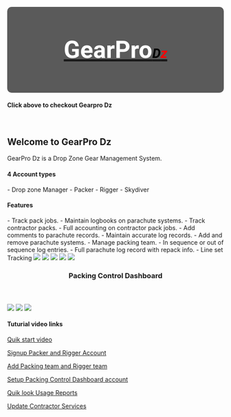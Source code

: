 <style>
@import url('https://fonts.googleapis.com/css?family=Roboto');   

#logo em{
  font-size: 55%;
  color: #000000;
}

#logo h3{
  font-size: 400%;
  line-height: 200px;
  font-weight: bold;
  font-family: "Roboto";
  color: #FFFFFF;
}

#logo span {
  color:red;    
}

logo a {
   text-decoration: none;
}

#logo {
  text-align: center;
  height: 200px;
  background-color: rgb(90,90,90);
  border-radius: 10px;
}

footer {
    text-align:center;
}
</style>
<link rel="icon" href="https://s3.amazonaws.com/jwm-product-images/gearproImages/parachuteImage.ico" type="image/x-icon" />
<div id="logo">
<a href="http://gearprogms.com/login" ><h3>GearPro<em>D<span>z</span></em></h3> </a>
</div>
<h4> Click above to checkout Gearpro Dz</h4>
<br>

## Welcome to GearPro Dz 

GearPro Dz is a Drop Zone Gear Management System. 

<h4>4 Account types </h4>
- Drop zone Manager
- Packer
- Rigger
- Skydiver

<h4> Features </h4>
- Track pack jobs.
- Maintain logbooks on parachute systems.
- Track contractor packs.
- Full accounting on contractor pack jobs.
- Add comments to parachute records.
- Maintain accurate log records.
- Add and remove parachute systems.
- Manage packing team. 
- In sequence or out of sequence log entries.
- Full parachute log record with repack info.
- Line set Tracking 


<img src="https://s3.amazonaws.com/jwm-product-images/gearproImages/gearpro-image-01.png" >

<img src="https://s3.amazonaws.com/jwm-product-images/gearproImages/gearpro-image-22.png" >

<img src="https://s3.amazonaws.com/jwm-product-images/gearproImages/gearpro-image-03.png" >

<img src="https://s3.amazonaws.com/jwm-product-images/gearproImages/gearpro-image-23.png" >

<img src="https://s3.amazonaws.com/jwm-product-images/gearproImages/gearpro-image-05.png" >

<header><h3>Packing Control Dashboard</h3></header>

<img src="https://s3.amazonaws.com/jwm-product-images/gearproImages/gearpro-image-06.png" >

<img src="https://s3.amazonaws.com/jwm-product-images/gearproImages/gearpro-image-07.png" >

<img src="https://s3.amazonaws.com/jwm-product-images/gearproImages/gearpro-image-21.png" >

<h4>Tuturial video links </h4>

<a href="https://drive.google.com/file/d/1LPIqkViFlPkRKgNST60XSfaqDiibVHhx/view" > Quik start video </a>

<a href="https://drive.google.com/file/d/1KFL4Z_M0Fp_9YMRbBedEaXRvAkAT35x5/view" > Signup Packer and Rigger Account </a>

<a href="https://drive.google.com/file/d/1SBR-jd2NujyMS8k64AA9xVopVmSoM83P/view" > Add Packing team and Rigger team </a>

<a href="https://drive.google.com/file/d/17E16WGL603J8-9kZVWjMO35oc2Jx6VKJ/view" > Setup Packing Control Dashboard account </a>

<a href="https://drive.google.com/file/d/1iXdbkSGXS6JqM_O5531IID63XLVoHOrQ/view" > Quik look Usage Reports</a>

<a href="https://drive.google.com/file/d/1-AaVRmZKLWbj6BoI7m3IfCeSeMxYOoOF/view" > Update Contractor Services</a>
